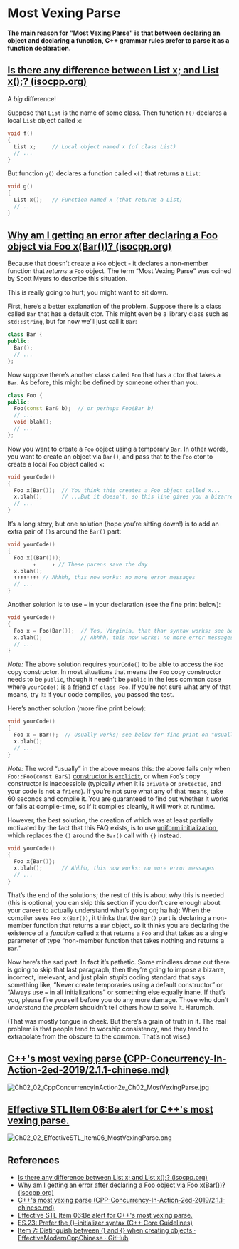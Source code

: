 # Most Vexing Parse

**The main reason for "Most Vexing Parse" is that between declaring an object and declaring a function, C++ grammar rules prefer to parse it as a function declaration.**

## [Is there any difference between List x; and List x();? (isocpp.org)](https://isocpp.org/wiki/faq/ctors#empty-parens-in-object-decl)

A *big* difference!

Suppose that `List` is the name of some class. Then function `f()` declares a local `List` object called `x`:

```cpp
void f()
{
  List x;     // Local object named x (of class List)
  // ...
}
```

But function `g()` declares a function called `x()` that returns a `List`:

```cpp
void g()
{
  List x();   // Function named x (that returns a List)
  // ...
}
```



## [Why am I getting an error after declaring a Foo object via Foo x(Bar())? (isocpp.org)](https://isocpp.org/wiki/faq/ctors#fn-decl-vs-obj-instantiation)

Because that doesn’t create a `Foo` object - it declares a non-member function that *returns* a `Foo` object. The term “Most Vexing Parse” was coined by Scott Myers to describe this situation.

This is really going to hurt; you might want to sit down.

First, here’s a better explanation of the problem. Suppose there is a class called `Bar` that has a default ctor. This might even be a library class such as `std::string`, but for now we’ll just call it `Bar`:

```cpp
class Bar {
public:
  Bar();
  // ...
};
```

Now suppose there’s another class called `Foo` that has a ctor that takes a `Bar`. As before, this might be defined by someone other than you.

```cpp
class Foo {
public:
  Foo(const Bar& b);  // or perhaps Foo(Bar b)
  // ...
  void blah();
  // ...
};
```

Now you want to create a `Foo` object using a temporary `Bar`. In other words, you want to create an object via `Bar()`, and pass that to the `Foo` ctor to create a local `Foo` object called `x`:

```cpp
void yourCode()
{
  Foo x(Bar());  // You think this creates a Foo object called x...
  x.blah();      // ...But it doesn't, so this line gives you a bizarre error message
  // ...
}
```

It’s a long story, but one solution (hope you’re sitting down!) is to add an extra pair of `()`s around the `Bar()` part:

```cpp
void yourCode()
{
  Foo x((Bar()));
        ↑     ↑ // These parens save the day
  x.blah();
  ↑↑↑↑↑↑↑↑ // Ahhhh, this now works: no more error messages
  // ...
}
```

Another solution is to use `=` in your declaration (see the fine print below):

```cpp
void yourCode()
{
  Foo x = Foo(Bar());  // Yes, Virginia, that thar syntax works; see below for fine print
  x.blah();            // Ahhhh, this now works: no more error messages
  // ...
}
```

*Note:* The above solution requires `yourCode()` to be able to access the `Foo` copy constructor. In most situations that means the `Foo` copy constructor needs to be `public`, though it needn’t be `public` in the less common case where `yourCode()` is a [friend](https://isocpp.org/wiki/faq/friends) of `class Foo`. If you’re not sure what any of that means, try it: if your code compiles, you passed the test.

Here’s another solution (more fine print below):

```cpp
void yourCode()
{
  Foo x = Bar();  // Usually works; see below for fine print on "usually"
  x.blah();
  // ...
}
```

*Note:* The word “usually” in the above means this: the above fails only when `Foo::Foo(const Bar&)` [constructor is `explicit`](https://isocpp.org/wiki/faq/ctors#explicit-ctors), or when `Foo`’s copy constructor is inaccessible (typically when it is `private` or `protected`, and your code is not a `friend`). If you’re not sure what any of that means, take 60 seconds and compile it. You are guaranteed to find out whether it works or fails at compile-time, so if it compiles cleanly, it will work at runtime.

However, the *best* solution, the creation of which was at least partially motivated by the fact that this FAQ exists, is to use [uniform initialization](https://isocpp.org/wiki/faq/cpp11-language#uniform-init), which replaces the `()` around the `Bar()` call with `{}` instead.

```cpp
void yourCode()
{
  Foo x{Bar()};  
  x.blah();      // Ahhhh, this now works: no more error messages
  // ...
}
```

That’s the end of the solutions; the rest of this is about *why* this is needed (this is optional; you can skip this section if you don’t care enough about your career to actually understand what’s going on; ha ha): When the compiler sees `Foo x(Bar())`, it thinks that the `Bar()` part is declaring a non-member function that returns a `Bar` object, so it thinks you are declaring the existence of a *function* called `x` that returns a `Foo` and that takes as a single parameter of type “non-member function that takes nothing and returns a `Bar`.”

Now here’s the sad part. In fact it’s pathetic. Some mindless drone out there is going to skip that last paragraph, then they’re going to impose a bizarre, incorrect, irrelevant, and just plain *stupid* coding standard that says something like, “Never create temporaries using a default constructor” or “Always use `=` in all initializations” or something else equally inane. If that’s you, please fire yourself before you do any more damage. Those who don’t *understand the problem* shouldn’t tell others how to solve it. Harumph.

(That was mostly tongue in cheek. But there’s a grain of truth in it. The real problem is that people tend to worship consistency, and they tend to extrapolate from the obscure to the common. That’s not wise.)



## [C++'s most vexing parse (CPP-Concurrency-In-Action-2ed-2019/2.1.1-chinese.md)](https://github.com/xiaoweiChen/CPP-Concurrency-In-Action-2ed-2019/blob/master/content/chapter2/2.1-chinese.md)

![Ch02_02_CppConcurrencyInAction2e_Ch02_MostVexingParse.jpg](../../Images/Chapter02/Ch02_02_CppConcurrencyInAction2e_Ch02_MostVexingParse.jpg)

## [Effective STL Item 06:Be alert for C++'s most vexing parse.](https://www.cnblogs.com/ltimaginea/p/15906739.html)

![Ch02_02_EffectiveSTL_Item06_MostVexingParse.png](../../Images/Chapter02/Ch02_02_EffectiveSTL_Item06_MostVexingParse.png)

## References

- [Is there any difference between List x; and List x();? (isocpp.org)](https://isocpp.org/wiki/faq/ctors#empty-parens-in-object-decl)
- [Why am I getting an error after declaring a Foo object via Foo x(Bar())? (isocpp.org)](https://isocpp.org/wiki/faq/ctors#fn-decl-vs-obj-instantiation)
- [C++'s most vexing parse (CPP-Concurrency-In-Action-2ed-2019/2.1.1-chinese.md)](https://github.com/xiaoweiChen/CPP-Concurrency-In-Action-2ed-2019/blob/master/content/chapter2/2.1-chinese.md)
- [Effective STL Item 06:Be alert for C++'s most vexing parse.](https://www.cnblogs.com/ltimaginea/p/15906739.html)
- [ES.23: Prefer the {}-initializer syntax (C++ Core Guidelines)](http://isocpp.github.io/CppCoreGuidelines/CppCoreGuidelines#Res-list)
- [Item 7: Distinguish between () and {} when creating objects · EffectiveModernCppChinese · GitHub](https://github.com/kelthuzadx/EffectiveModernCppChinese/blob/master/3.MovingToModernCpp/item7.md)

